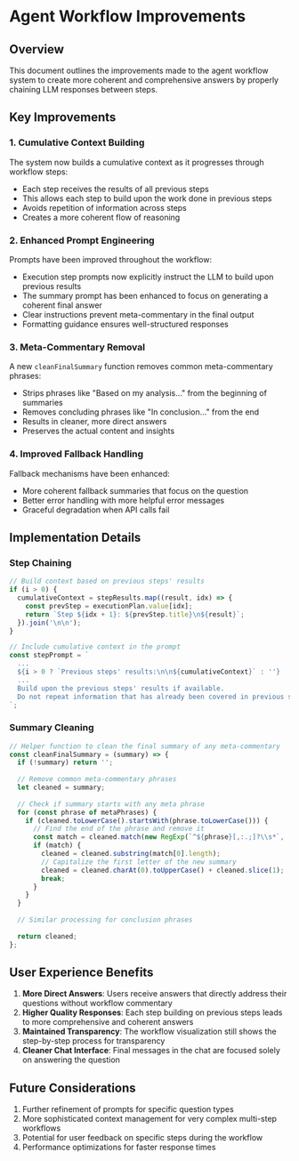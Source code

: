# Agent Workflow Improvements

## Overview
This document outlines the improvements made to the agent workflow system to create more coherent and comprehensive answers by properly chaining LLM responses between steps.

## Key Improvements

### 1. Cumulative Context Building
The system now builds a cumulative context as it progresses through workflow steps:
- Each step receives the results of all previous steps
- This allows each step to build upon the work done in previous steps
- Avoids repetition of information across steps
- Creates a more coherent flow of reasoning

### 2. Enhanced Prompt Engineering
Prompts have been improved throughout the workflow:
- Execution step prompts now explicitly instruct the LLM to build upon previous results
- The summary prompt has been enhanced to focus on generating a coherent final answer
- Clear instructions prevent meta-commentary in the final output
- Formatting guidance ensures well-structured responses

### 3. Meta-Commentary Removal
A new `cleanFinalSummary` function removes common meta-commentary phrases:
- Strips phrases like "Based on my analysis..." from the beginning of summaries
- Removes concluding phrases like "In conclusion..." from the end
- Results in cleaner, more direct answers
- Preserves the actual content and insights

### 4. Improved Fallback Handling
Fallback mechanisms have been enhanced:
- More coherent fallback summaries that focus on the question
- Better error handling with more helpful error messages
- Graceful degradation when API calls fail

## Implementation Details

### Step Chaining
```javascript
// Build context based on previous steps' results
if (i > 0) {
  cumulativeContext = stepResults.map((result, idx) => {
    const prevStep = executionPlan.value[idx];
    return `Step ${idx + 1}: ${prevStep.title}\n${result}`;
  }).join('\n\n');
}

// Include cumulative context in the prompt
const stepPrompt = `
  ...
  ${i > 0 ? `Previous steps' results:\n\n${cumulativeContext}` : ''}
  ...
  Build upon the previous steps' results if available.
  Do not repeat information that has already been covered in previous steps.
`;
```

### Summary Cleaning
```javascript
// Helper function to clean the final summary of any meta-commentary
const cleanFinalSummary = (summary) => {
  if (!summary) return '';
  
  // Remove common meta-commentary phrases
  let cleaned = summary;
  
  // Check if summary starts with any meta phrase
  for (const phrase of metaPhrases) {
    if (cleaned.toLowerCase().startsWith(phrase.toLowerCase())) {
      // Find the end of the phrase and remove it
      const match = cleaned.match(new RegExp(`^${phrase}[,:.;]?\\s*`, 'i'));
      if (match) {
        cleaned = cleaned.substring(match[0].length);
        // Capitalize the first letter of the new summary
        cleaned = cleaned.charAt(0).toUpperCase() + cleaned.slice(1);
        break;
      }
    }
  }
  
  // Similar processing for conclusion phrases
  
  return cleaned;
};
```

## User Experience Benefits

1. **More Direct Answers**: Users receive answers that directly address their questions without workflow commentary
2. **Higher Quality Responses**: Each step building on previous steps leads to more comprehensive and coherent answers
3. **Maintained Transparency**: The workflow visualization still shows the step-by-step process for transparency
4. **Cleaner Chat Interface**: Final messages in the chat are focused solely on answering the question

## Future Considerations

1. Further refinement of prompts for specific question types
2. More sophisticated context management for very complex multi-step workflows
3. Potential for user feedback on specific steps during the workflow
4. Performance optimizations for faster response times